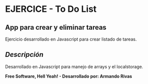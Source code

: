 # EJERCICE - To Do List 
## App para crear y eliminar tareas
Ejercicio desarrollado en Javascript para crear listado de tareas.
## _Descripción_
Desarrollado en Javascript para manejo de arrays y el localstorage.

**Free Software, Hell Yeah! -  Desarrollado por: Armando Rivas**